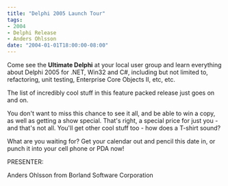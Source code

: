 ```yaml
---
title: "Delphi 2005 Launch Tour"
tags:
- 2004
- Delphi Release
- Anders Ohlsson
date: "2004-01-01T18:00:00-08:00"
---
```


Come see the <b>Ultimate Delphi</b> at your local user group and learn everything about Delphi 2005 for .NET, Win32 and C#, including but not limited to, refactoring, unit testing, Enterprise Core Objects II, etc, etc. 

The list of incredibly cool stuff in this feature packed release just goes on and on.

You don't want to miss this chance to see it all, and be able to win a copy, as well as getting a show special. That's right, a special price for just you - and that's not all. You'll get other cool stuff too - how does a T-shirt sound? 

What are you waiting for? Get your calendar out and pencil this date in, or punch it into your cell phone or PDA now!

PRESENTER:

Anders Ohlsson from Borland Software Corporation
